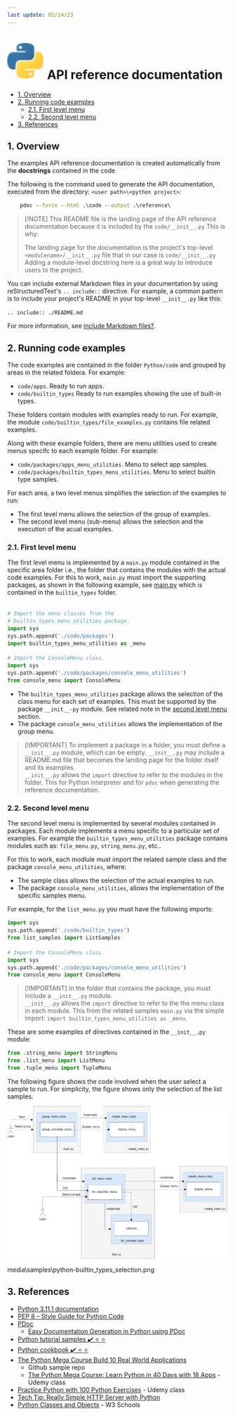 ```yaml
---
last update: 02/14/23
---
```


# ![python-icon](../media/icons/python-icon.svg) API reference documentation

- [1. Overview](#1-overview)
- [2. Running code examples](#2-running-code-examples)
  - [2.1. First level menu](#21-first-level-menu)
  - [2.2. Second level menu](#22-second-level-menu)
- [3. References](#3-references)

## 1. Overview

The examples API reference documentation is created automatically from the
**docstrings** contained in the code.  

The following is the command used to generate the API documentation, executed
from the directory: `<user path>\<python project>`:

```cmd
    pdoc --force --html .\code --output .\reference\
```

> [!NOTE] This README file is the landing page of the API reference
documentation because it is included by the `code/__init__.py` This is why:
>
> The landing page for the documentation is the project's top-level
> `<modulename>/__init__.py` file that in our case is `code/__init__.py` Adding
> a module-level docstring here is a great way to introduce users to the
> project. 

You can include external Markdown files in your documentation by using
reStructuredText's `.. include::` directive. For example, a common pattern is to
include your project's README in your top-level `__init__.py` like this:

`.. include:: ./README.md`

For more information, see [include Markdown
files?](https://pdoc.dev/docs/pdoc.html#include-markdown-files).

## 2. Running code examples

The code examples are contained in the folder `Python/code` and grouped by areas
in the related foldera. For example:

- `code/apps`. Ready to run apps.
- `code/builtin_types` Ready to run examples showing the use of built-in types.

These folders contain modules with examples ready to run. For example, the
module `code/builtin_types/file_examples.py` contains file related examples.

Along with these example folders, there are menu utilities used to create menus
specifc to each example folder. For example:

- `code/packages/apps_menu_utilities`. Menu to select app samples.
- `code/packages/builtin_types_menu_utilities`. Menu to select builtin type samples.

For each area, a two level menus simplifies the selection of the examples to
run:

- The first level menu allows the selection of the group of examples.
- The second level menu (sub-menu) allows the selection and the execution of the
  acual examples.

### 2.1. First level menu

The first level menu is implemented by a `main.py` module contained in the
specific area folder i.e., the folder that contains the modules with the actual
code examples. For this to work, `main.py` must import the supporting packages,
as shown in the following example, see [main.py](./builtin_types/main.py) which
is contained in the `builtin_types` folder. 

```python

# Import the menu classes from the  
# builtin_types_menu_utilities package.
import sys
sys.path.append('./code/packages') 
import builtin_types_menu_utilities as _menu  

# Import the ConsoleMenu class.
import sys
sys.path.append('./code/packages/console_menu_utilities')
from console_menu import ConsoleMenu

```

- The `builtin_types_menu_utilities` package allows the selection of the class
menu for each set of examples. This must be supported by the package
`__init__-py` module. See related note in the [second level menu](#second-level-menu) section.  
- The package `console_menu_utilities` allows the implementation of the group menu.
  

> [!IMPORTANT] To implement a package in a folder, you must define a
`__init__.py` module, which can be empty. `__init__.py` may include a README.md
> file that becomes the landing page for the folder itself and its examples.  
> `__init__.py` allows the `import` directive to refer to the modules in the
> folder. This for Python interpreter and for `pdoc` when generating the
> reference documentation.


### 2.2. Second level menu

The second level menu is implemented by several modules contained in packages.
Each module implements a menu specific to a particular set of examples.
For example the `builtin_types_menu_utilities` package contains modules such as:
`file_menu.py`, `string_menu.py`, etc..

For this to work, each modlule must import the related sample class and the
package `console_menu_utilities`, where:

- The sample class allows the selection of the actual examples to run.
- The package `console_menu_utilities`, allows the implementation of the
  specific samples menu.

For example, for the `list_menu.py` you must have the following imports:

```python
import sys
sys.path.append('./code/builtin_types')
from list_samples import ListSamples

# Import the ConsoleMenu class.
import sys
sys.path.append('./code/packages/console_menu_utilities')
from console_menu import ConsoleMenu 

```

> [!IMPORTANT] In the folder that contains the package, you must include a
> `__init__.py` module.  
> `__init__.py` allows the `import` directive to refer to the the menu
> class in each module. This from the related samples `main.py` via the simple import:
> `import builtin_types_menu_utilities as _menu`.

These are some examples of directives contained in the `__init__.py` module:

```python
from .string_menu import StringMenu
from .list_menu import ListMenu
from .tuple_menu import TupleMenu
```

The following figure shows the code involved when the user select a sample to run.
For simplicity, the figure shows only the selection of the list samples.

![builtin types selection](../media/samples/python-builtin_types_selection.png)

media\samples\python-builtin_types_selection.png

## 3. References

- [Python 3.11.1 documentation](https://docs.python.org/3/)
- [PEP 8 – Style Guide for Python Code](https://peps.python.org/pep-0008/)
- [PDoc](https://pdoc.dev/docs/pdoc.html)
  - [Easy Documentation Generation in Python using
    PDoc](https://medium.com/cemac/simple-documentation-generation-in-python-using-pdoc-16fb86eb5cd5)
- [Python tutorial samples :heavy_check_mark: :star:
  :star:](https://www.iditect.com/guide/python/index.html) 
- [Python cookbook :heavy_check_mark: :star:
  :star:](https://d.cxcore.net/Python/Python_Cookbook_3rd_Edition.pdf) 
- [The Python Mega Course Build 10 Real World
  Applications](https://github.com/JayabharathP/The-Python-Mega-Course-Build-10-Real-World-Applications-#readme)
  - Github sample repo
  - [The Python Mega Course: Learn Python in 40 Days with 18
    Apps](https://www.udemy.com/course/the-python-mega-course/) - Udemy class
- [Practice Python with 100 Python
  Exercises](https://www.udemy.com/course/python-video-workbook/) - Udemy class
- [Tech Tip: Really Simple HTTP Server with
  Python](https://www.linuxjournal.com/content/tech-tip-really-simple-http-server-python)
- [Python Classes and
  Objects](https://www.w3schools.com/python/python_classes.asp) - W3 Schools
  
